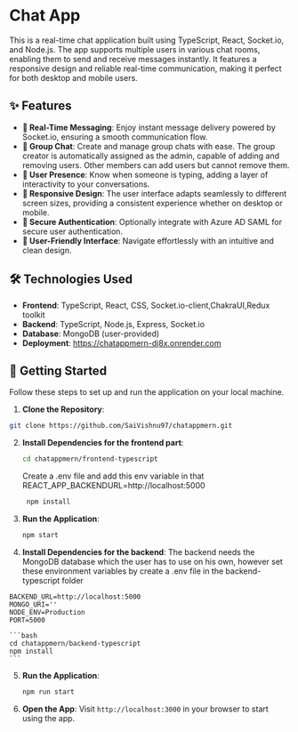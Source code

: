 # Chat App

This is a real-time chat application built using TypeScript, React, Socket.io, and Node.js. The app supports multiple users in various chat rooms, enabling them to send and receive messages instantly. It features a responsive design and reliable real-time communication, making it perfect for both desktop and mobile users.
## ✨ Features

- **💬 Real-Time Messaging**: Enjoy instant message delivery powered by Socket.io, ensuring a smooth communication flow.
- **👥 Group Chat**: Create and manage group chats with ease. The group creator is automatically assigned as the admin, capable of adding and removing users. Other members can add users but cannot remove them.
- **👀 User Presence**: Know when someone is typing, adding a layer of interactivity to your conversations.
- **📱 Responsive Design**: The user interface adapts seamlessly to different screen sizes, providing a consistent experience whether on desktop or mobile.
- **🔐 Secure Authentication**: Optionally integrate with Azure AD SAML for secure user authentication.
- **🎨 User-Friendly Interface**: Navigate effortlessly with an intuitive and clean design.

## 🛠 Technologies Used

- **Frontend**: TypeScript, React, CSS, Socket.io-client,ChakraUI,Redux toolkit
- **Backend**: TypeScript, Node.js, Express, Socket.io
- **Database**: MongoDB (user-provided)
- **Deployment**: https://chatappmern-dj8x.onrender.com

## 🚀 Getting Started

Follow these steps to set up and run the application on your local machine.

1. **Clone the Repository**:
```bash
git clone https://github.com/SaiVishnu97/chatappmern.git
```
2. **Install Dependencies for the frontend part**:
    ```bash
    cd chatappmern/frontend-typescript
    ```
   Create a .env file and add this env variable in that REACT_APP_BACKENDURL=http://localhost:5000
   ```bash
    npm install
    ```
3. **Run the Application**:
    ```bash
    npm start
    ```
4. **Install Dependencies for the backend**:
  The backend needs the MongoDB database which the user has to use on his own, however set these environment variables by create a .env file in the backend-typescript folder
  ```plaintext
  BACKEND_URL=http://localhost:5000
  MONGO_URI=''
  NODE_ENV=Production
  PORT=5000
  ```
    ```bash
    cd chatappmern/backend-typescript
    npm install
    ```
5. **Run the Application**:
    ```bash
    npm run start
    ```

6. **Open the App**: 
    Visit `http://localhost:3000` in your browser to start using the app.

